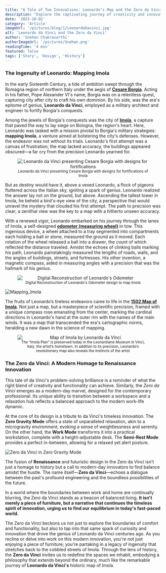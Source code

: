 ```yaml
---
title: "A Tale of Two Innovations: Leonardo's Map and the Zero da Vinci"
description: "Explore the captivating journey of creativity and innovation as we delve into the worlds of two remarkable creations – Leonardo da Vinci's 1502 Map of Imola and the Zero da Vinci."
date: '2023-10-02'
category: 'Article'
imageUrl: '/pictures/blog/1/LeonardoDavinci.jpg'
alt: 'Leonardo da Vinci and the Zero da Vinci'
author: 'Snehan Chakravarthi'
authorImageUrl: '/pictures/Snehan.png'
readingTime: '4 min'
featured: false
tags: ['Story', 'Design', 'History']
---
```


### The Ingenuity of Leonardo: Mapping Imola

In the early Sixteenth Century, a tide of ambition swept through the Romagna region of northern Italy under the aegis of <a href="https://www.newworldencyclopedia.org/entry/Cesare_Borgia" target="_blank">**Cesare Borgia**</a>. Acting in his father, Pope Alexander VI's name, Borgia was on a relentless quest, capturing city after city to craft his own dominion. By his side, was the era's epitome of genius, **Leonardo da Vinci**, employed as a military architect and engineer to fortify Borgia's conquests.

Among the jewels of Borgia's conquests was the city of <a href="https://en.wikipedia.org/wiki/Imola" target="_blank"> **Imola**</a>, a capture that paved the way to lay siege on Bologna, the region's heart. Here, Leonardo was tasked with a mission pivotal to Borgia's military strategies: **mapping Imola**, a venture aimed at bolstering the city's defenses. However, the endeavor was not without its trials. Leonardo's first attempt was a canvas of frustration; the map lacked accuracy, the buildings appeared obscured—a far cry from the precision Leonardo yearned for.

<figure style="text-align: center;">
  <img src="/pictures/blog/1/4.jpg" alt="Leonardo da Vinci presenting Cesare Borgia with designs for fortifications" style="display: block; margin: 0 auto; max-width: 100%; height: auto;"/>
  <figcaption style="text-align: center; font-size: smaller;">
    Leonardo da Vinci presenting Cesare Borgia with designs for fortifications of Imola
  </figcaption>
</figure>

But as destiny would have it, above a vexed Leonardo, a flock of pigeons fluttered across the Italian sky, igniting a spark of genius. Leonardo realized the answer lay not on the ground, but above. Ascending the tallest tower in Imola, he beheld a bird's-eye view of the city, a perspective that would unravel the mystery that clouded his first attempt. The path to precision was clear; a zenithal view was the key to a map with a hitherto unseen accuracy.

With a renewed vigor, Leonardo embarked on his journey through the lanes of Imola, a self-designed <a href="https://www.researchgate.net/figure/Design-of-the-odometer-by-Leonardo-da-Vinci-in-folio-1r-b-of-the-Codex-Atlanticus_fig2_343771516" target="_blank">**odometer (measuring wheel)**</a> in tow. This ingenious device, a wheel attached to a tray segmented into compartments each holding a ball or stone, measured the ground as it moved. Each rotation of the wheel released a ball into a drawer, the count of which reflected the distance traveled. Amidst the echoes of clinking balls marking his path, Leonardo painstakingly measured the lengths of roads, walls, and the angles of buildings, streets, and fortresses. His other invention, a magnetic compass, aided in measuring angles with a precision that was the hallmark of his genius.

<figure style="text-align: center;">
  <img src="/pictures/blog/1/5.jpg" alt="Digital Reconstruction of Leonardo's Odometer" style="display: block; margin: 0 auto; max-width: 100%; height: auto;"/>
  <figcaption style="text-align: center; font-size: smaller;">
    Digital Reconstruction of Leonardo's Odometer design to map Imola
  </figcaption>
</figure>

![Mapping_Imola](/pictures/blog/1/2.jpg)

The fruits of Leonardo’s tireless endeavors came to life in the <a href="https://www.vox.com/2019/4/11/18306214/leonardo-map-imola" target="_blank">**1502 Map of Imola**</a>. Not just a map, but a masterpiece of scientific precision, framed with a unique compass rose emanating from the center, marking the cardinal directions in Leonardo's hand at the outer rim with the names of the main winds. It was a map that transcended the era's cartographic norms, heralding a new dawn in the science of mapping.

<figure style="text-align: center;">
  <img src="/pictures/blog/1/map.jpg" alt="Map of Imola by Leonardo da Vinci" style="display: block; margin: 0 auto; max-width: 100%; height: auto;"/>
  <figcaption style="text-align: center; font-size: smaller;">
   The “Imola Plan” is preserved today in the Leonardiano Museum in Vinci, Italy, the artist’s hometown. In addition to its precision, Leonardo’s revolutionary map also reveals the instincts of the artist
  </figcaption>
</figure>

### The Zero da Vinci: A Modern Homage to Renaissance Innovation

This tale of da Vinci's problem-solving brilliance is a reminder of what the right blend of creativity and functionality can achieve. Similarly, the _Zero da Vinci_ emerges as a modern-day marvel, designed for the contemporary professional. Its unique ability to transition between a workspace and a relaxation hub reflects a balanced approach to the modern work-life dynamic.

At the core of its design is a tribute to da Vinci's timeless innovation. The **Zero Gravity Mode** offers a state of unparalleled relaxation, akin to a microgravity environment, evoking a sense of weightlessness and serenity. On the other hand, the **Work Mode** transforms it into a practical workstation, complete with a height-adjustable desk. The **Semi-Rest Mode** provides a perfect in-between, allowing for a relaxed yet alert posture.

![Zero da Vinci in Zero Gravity Mode](/pictures/blog/1/1.jpg)

The fusion of **Renaissance** and futuristic design in the Zero da Vinci isn’t just a homage to history but a call to modern-day innovators to find balance amidst the hustle. The name itself—**Zero da Vinci**—echoes a dialogue between the past's profound engineering and the boundless possibilities of the future.

In a world where the boundaries between work and home are continually blurring, the Zero da Vinci stands as a beacon of balanced living. **It isn't merely a piece of furniture, but a narrative that continues the timeless spirit of innovation, urging us to find our equilibrium in today's fast-paced world.**

The Zero da Vinci beckons us not just to explore the boundaries of comfort and functionality, but also to tap into that same spark of curiosity and innovation that drove the genius of Leonardo da Vinci centuries ago. As you recline or delve into work on this modern innovation, you're not just enjoying a piece of furniture; you're partaking in a legacy of ingenuity that stretches back to the cobbled streets of Imola. Through the lens of history, the **Zero da Vinci** invites us to redefine the spaces we inhabit, embodying a philosophy that extends beyond the ordinary, much like the remarkable journey of **Leonardo da Vinci's** historic map of Imola.
